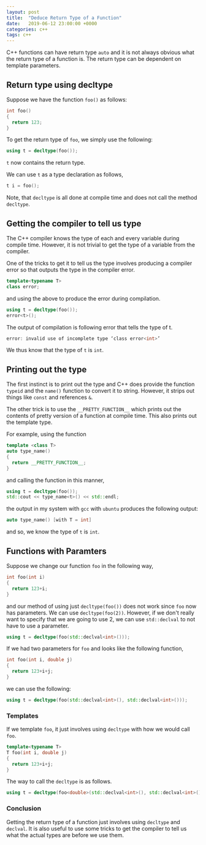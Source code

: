 ```yaml
---
layout: post
title:  "Deduce Return Type of a Function"
date:   2019-06-12 23:00:00 +0000
categories: c++
tags: c++
---
```


C++ functions can have return type `auto` and it is not always obvious what the return type of a function is. The return type can be dependent on template parameters.

## Return type using decltype

Suppose we have the function `foo()` as follows:

```cpp
int foo()
{
  return 123;
}
```

To get the return type of `foo`, we simply use the following:

```cpp
using t = decltype(foo());
```

`t` now contains the return type.

We can use `t` as a type declaration as follows,

```cpp
t i = foo();
```

Note, that `decltype` is all done at compile time and does not call the method `decltype`.

## Getting the compiler to tell us type

The C++ compiler knows the type of each and every variable during compile time. However, it is not trivial to get the type of a variable from the compiler.

One of the tricks to get it to tell us the type involves producing a compiler error so that outputs the type in the compiler error.

```cpp
template<typename T>
class error;
```

and using the above to produce the error during compilation.

```cpp
using t = decltype(foo());
error<t>();
```

The output of compilation is following error that tells the type of t.

```cpp
error: invalid use of incomplete type ‘class error<int>’
```

We thus know that the type of `t` is `int`.

## Printing out the type

The first instinct is to print out the type and C++ does provide the function `typeid` and the `name()` function to convert it to string. However, it strips out things like `const` and references `&`.

The other trick is to use the `__PRETTY_FUNCTION__` which prints out the contents of pretty version of a function at compile time. This also prints out the template type.

For example, using the function

```cpp
template <class T>
auto type_name()
{
  return __PRETTY_FUNCTION__;
}
```

and calling the function in this manner,

```cpp
using t = decltype(foo());
std::cout << type_name<t>() << std::endl;
```

the output in my system with `gcc` with `ubuntu` produces the following output:

```cpp
auto type_name() [with T = int]
```
and so, we know the type of `t` is `int`. 

## Functions with Paramters

Suppose we change our function `foo` in the following way, 

```cpp
int foo(int i)
{
  return 123+i;
}
```

and our method of using just `decltype(foo())` does not work since `foo` now has parameters. We can use `decltype(foo(2))`. However, if we don't really want to specify that we are going to use 2, we can use `std::declval` to not have to use a parameter.

```cpp
using t = decltype(foo(std::declval<int>()));
```

If we had two parameters for `foo` and looks like the following function, 

```cpp
int foo(int i, double j)
{
  return 123+i+j;
}
```

we can use the following:

```cpp
using t = decltype(foo(std::declval<int>(), std::declval<int>()));
```

### Templates

If we template `foo`, it just involves using `decltype` with how we would call `foo`.

```cpp
template<typename T>
T foo(int i, double j)
{
  return 123+i+j;
}
```

The way to call the `decltype` is as follows.

```cpp
using t = decltype(foo<double>(std::declval<int>(), std::declval<int>()));
```

### Conclusion

Getting the return type of a function just involves using `decltype` and `declval`. It is also useful to use some tricks to get the compiler to tell us what the actual types are before we use them.
